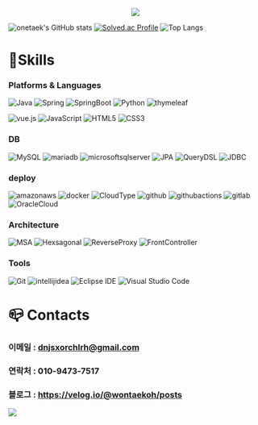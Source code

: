 <p align='center'>
    <img src="https://capsule-render.vercel.app/api?type=waving&color=timeAuto&height=300&section=header&text=Hello!&fontSize=90&animation=fadeIn&fontAlignY=38&desc=I'm%20one%taek%oh%&descAlignY=51&descAlign=62"/>
</p>

![onetaek's GitHub stats](https://github-readme-stats.vercel.app/api?username=onetaek&show_icons=true&theme=radical)  [![Solved.ac Profile](http://mazassumnida.wtf/api/generate_badge?boj=dhdnjsgns)](https://solved.ac/dhdnjsgns)
![Top Langs](https://github-readme-stats.vercel.app/api/top-langs/?username=onetaek&layout=compact&&theme=onedark)

# 💪Skills
### Platforms & Languages
![Java](https://img.shields.io/badge/Java-007396.svg?&style=for-the-badge&logo=Java&logoColor=white)
![Spring](https://img.shields.io/badge/Spring-6DB33F.svg?&style=for-the-badge&logo=Spring&logoColor=white)
![SpringBoot](https://img.shields.io/badge/Springboot-6DB33F.svg?style=for-the-badge&logo=springboot&logoColor=white)
![Python](https://img.shields.io/badge/Python-3776AB.svg?&style=for-the-badge&logo=Python&logoColor=white)
![thymeleaf](https://img.shields.io/badge/thymeleaf-005F0F.svg?&style=for-the-badge&logo=thymeleaf&logoColor=white)

![vue.js](https://img.shields.io/badge/vue.js-4FC08D.svg?&style=for-the-badge&logo=vuedotjs&logoColor=white)
![JavaScript](https://img.shields.io/badge/JavaScript-F7DF1E.svg?&style=for-the-badge&logo=JavaScript&logoColor=white)
![HTML5](https://img.shields.io/badge/HTML5-E34F26.svg?&style=for-the-badge&logo=HTML5&logoColor=white)
![CSS3](https://img.shields.io/badge/CSS3-1572B6.svg?&style=for-the-badge&logo=CSS3&logoColor=white)


### DB
![MySQL](https://img.shields.io/badge/MySQL-4479A1.svg?&style=for-the-badge&logo=MySQL&logoColor=white)
![mariadb](https://img.shields.io/badge/mariadb-003545.svg?&style=for-the-badge&logo=mariadb&logoColor=white)
![microsoftsqlserver](https://img.shields.io/badge/microsoftsqlserver-CC2927.svg?&style=for-the-badge&logo=MSSQL&logoColor=white)
![JPA](https://img.shields.io/badge/JPA-FB4F14.svg?&style=for-the-badge&logo=JPA&logoColor=white)
![QueryDSL](https://img.shields.io/badge/QueryDSL-7957D5.svg?&style=for-the-badge&logo=QueryDSL&logoColor=white)
![JDBC](https://img.shields.io/badge/JDBC-1F1F1F.svg?&style=for-the-badge&logo=JDBC&logoColor=white)

### deploy
![amazonaws](https://img.shields.io/badge/amazonaws-232F3E.svg?&style=for-the-badge&logo=amazonaws&logoColor=white)
![docker](https://img.shields.io/badge/docker-2496ED.svg?&style=for-the-badge&logo=docker&logoColor=white)
![CloudType](https://img.shields.io/badge/CloudType-3C72B9.svg?&style=for-the-badge&logo=CloudType&logoColor=white)
![github](https://img.shields.io/badge/github-181717.svg?&style=for-the-badge&logo=github&logoColor=white)
![githubactions](https://img.shields.io/badge/githubactions-2088FF.svg?&style=for-the-badge&logo=githubactions&logoColor=white)
![gitlab](https://img.shields.io/badge/gitlab-FC6D26.svg?&style=for-the-badge&logo=gitlab&logoColor=white)
![OracleCloud](https://img.shields.io/badge/OracleCloud-DA291C.svg?&style=for-the-badge&logo=OracleCloud&logoColor=white)

### Architecture
![MSA](https://img.shields.io/badge/MSA-DA291C.svg?&style=for-the-badge&logo=MSA&logoColor=white)
![Hexsagonal](https://img.shields.io/badge/Hexsagonal-512BD4.svg?&style=for-the-badge&logo=Hexsagonal&logoColor=white)
![ReverseProxy](https://img.shields.io/badge/ReverseProxy-EF2D5E.svg?&style=for-the-badge&logo=ReverseProxy&logoColor=white)
![FrontController](https://img.shields.io/badge/FrontController-9999FF.svg?&style=for-the-badge&logo=FrontController&logoColor=white)

### Tools
![Git](https://img.shields.io/badge/Git-F05032.svg?&style=for-the-badge&logo=Git&logoColor=white)
![intellijidea](https://img.shields.io/badge/intellijidea-000000.svg?style=for-the-badge&logo=intellijidea&logoColor=white)
![Eclipse IDE](https://img.shields.io/badge/Eclipse%20IDE-2C2255.svg?&style=for-the-badge&logo=Eclipse%20IDE&logoColor=white)
![Visual Studio Code](https://img.shields.io/badge/Visual%20Studio%20Code-007ACC.svg?&style=for-the-badge&logo=Visual%20Studio%20Code&logoColor=white)

# 📪 Contacts

### 이메일 : dnjsxorchlrh@gmail.com
### 연락처 : 010-9473-7517
### 블로그 : https://velog.io/@wontaekoh/posts

<img src="https://capsule-render.vercel.app/api?type=waving&color=timeAuto&height=150&section=footer" />